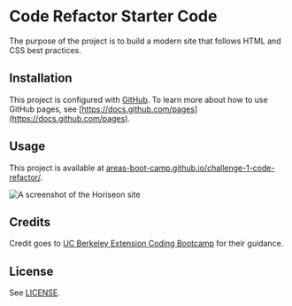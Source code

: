 # Code Refactor Starter Code

The purpose of the project is to build a modern site that follows HTML and CSS best practices.

## Installation

This project is configured with [GitHub](https://pages.github.com). To learn more about how to use GitHub pages, see [https://docs.github.com/pages](https://docs.github.com/pages).

## Usage

This project is available at [areas-boot-camp.github.io/challenge-1-code-refactor/](https://areas-boot-camp.github.io/01-code-refactor/).

![A screenshot of the Horiseon site](./assets/horiseon-screenshot.png)

## Credits

Credit goes to [UC Berkeley Extension Coding Bootcamp](https://extension.berkeley.edu/search/publicCourseSearchDetails.do?method=load&courseId=32030644) for their guidance.

## License

See [LICENSE](./LICENSE).